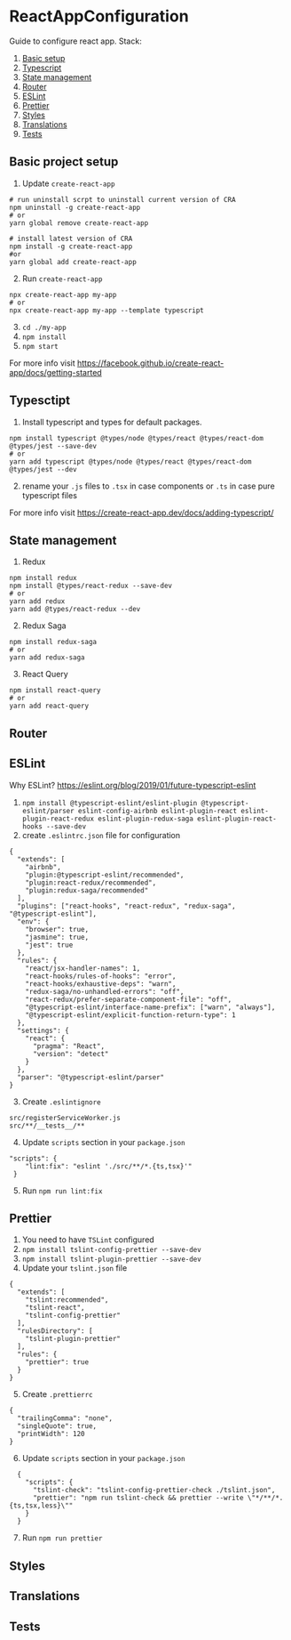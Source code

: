 # ReactAppConfiguration
Guide to configure react app. 
Stack:
1. [Basic setup](#basic-project-setup)
2. [Typescript](#typesctipt)
3. [State management](#state-management)
4. [Router](#router)
5. [ESLint](#eslint)
6. [Prettier](#prettier)
7. [Styles](#styles)
8. [Translations](#translations)
9. [Tests](#tests)

## Basic project setup

1. Update `create-react-app`
```
# run uninstall scrpt to uninstall current version of CRA 
npm uninstall -g create-react-app
# or
yarn global remove create-react-app

# install latest version of CRA 
npm install -g create-react-app
#or
yarn global add create-react-app
```
2. Run `create-react-app`
```
npx create-react-app my-app
# or
npx create-react-app my-app --template typescript
```
3. `cd ./my-app`
4. `npm install`
5. `npm start`

For more info visit https://facebook.github.io/create-react-app/docs/getting-started

## Typesctipt

1. Install typescript and types for default packages.  
```
npm install typescript @types/node @types/react @types/react-dom @types/jest --save-dev
# or  
yarn add typescript @types/node @types/react @types/react-dom @types/jest --dev
```
2. rename your `.js` files to `.tsx` in case components or `.ts` in case pure typescript files

For more info visit https://create-react-app.dev/docs/adding-typescript/

## State management
1. Redux
```
npm install redux
npm install @types/react-redux --save-dev
# or  
yarn add redux
yarn add @types/react-redux --dev
```
2. Redux Saga
```
npm install redux-saga
# or  
yarn add redux-saga
```
3. React Query
```
npm install react-query
# or  
yarn add react-query
```

## Router

## ESLint

Why ESLint?
https://eslint.org/blog/2019/01/future-typescript-eslint

1. `npm install @typescript-eslint/eslint-plugin @typescript-eslint/parser eslint-config-airbnb eslint-plugin-react eslint-plugin-react-redux eslint-plugin-redux-saga eslint-plugin-react-hooks --save-dev`
2. create `.eslintrc.json` file for configuration
```
{
  "extends": [
    "airbnb",
    "plugin:@typescript-eslint/recommended",
    "plugin:react-redux/recommended",
    "plugin:redux-saga/recommended"
  ],
  "plugins": ["react-hooks", "react-redux", "redux-saga", "@typescript-eslint"],
  "env": {
    "browser": true,
    "jasmine": true,
    "jest": true
  },
  "rules": {
    "react/jsx-handler-names": 1,
    "react-hooks/rules-of-hooks": "error",
    "react-hooks/exhaustive-deps": "warn",
    "redux-saga/no-unhandled-errors": "off",
    "react-redux/prefer-separate-component-file": "off",
    "@typescript-eslint/interface-name-prefix": ["warn", "always"],
    "@typescript-eslint/explicit-function-return-type": 1
  },
  "settings": {
    "react": {
      "pragma": "React",
      "version": "detect"
    }
  },
  "parser": "@typescript-eslint/parser"
}
```
3. Create `.eslintignore`
```
src/registerServiceWorker.js
src/**/__tests__/**
```
4. Update `scripts` section in your `package.json`
```
"scripts": { 
    "lint:fix": "eslint './src/**/*.{ts,tsx}'"
 }
```
5. Run `npm run lint:fix`

## Prettier

1. You need to have `TSLint` configured
2. `npm install tslint-config-prettier --save-dev`
3. `npm install tslint-plugin-prettier --save-dev`
4. Update your `tslint.json` file
```
{
  "extends": [
    "tslint:recommended",
    "tslint-react",
    "tslint-config-prettier"
  ],
  "rulesDirectory": [
    "tslint-plugin-prettier"
  ],
  "rules": {
    "prettier": true
  }
}
```
5. Create `.prettierrc`
```
{
  "trailingComma": "none",
  "singleQuote": true,
  "printWidth": 120
}
```
6. Update `scripts` section in your `package.json`
```
  {
    "scripts": {
      "tslint-check": "tslint-config-prettier-check ./tslint.json",
      "prettier": "npm run tslint-check && prettier --write \"*/**/*.{ts,tsx,less}\""
    }
  }
```
7. Run `npm run prettier`

## Styles

## Translations

## Tests
